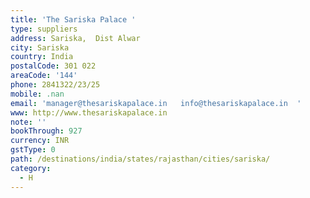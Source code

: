 ```yaml
---
title: 'The Sariska Palace '
type: suppliers
address: Sariska,  Dist Alwar
city: Sariska
country: India
postalCode: 301 022
areaCode: '144'
phone: 2841322/23/25
mobile: .nan
email: 'manager@thesariskapalace.in   info@thesariskapalace.in  '
www: http://www.thesariskapalace.in
note: ''
bookThrough: 927
currency: INR
gstType: 0
path: /destinations/india/states/rajasthan/cities/sariska/
category:
  - H
---
```


